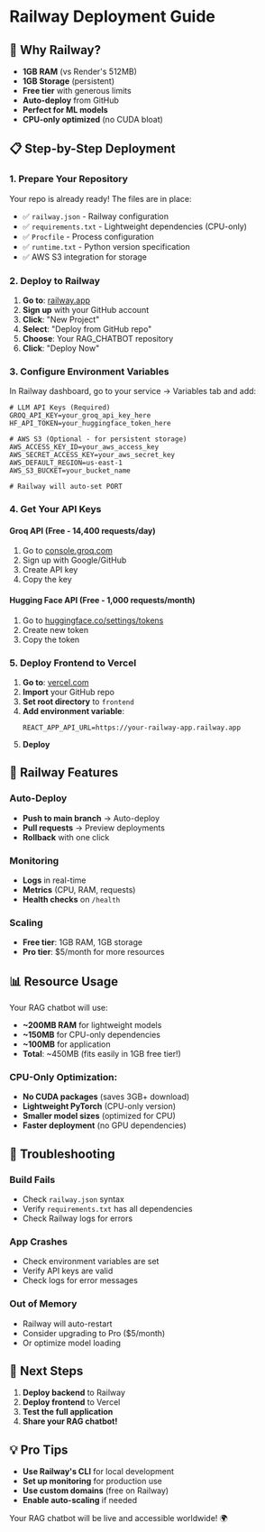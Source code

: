# Railway Deployment Guide

## 🚀 Why Railway?

- **1GB RAM** (vs Render's 512MB)
- **1GB Storage** (persistent)
- **Free tier** with generous limits
- **Auto-deploy** from GitHub
- **Perfect for ML models**
- **CPU-only optimized** (no CUDA bloat)

## 📋 Step-by-Step Deployment

### 1. Prepare Your Repository

Your repo is already ready! The files are in place:
- ✅ `railway.json` - Railway configuration
- ✅ `requirements.txt` - Lightweight dependencies (CPU-only)
- ✅ `Procfile` - Process configuration
- ✅ `runtime.txt` - Python version specification
- ✅ AWS S3 integration for storage

### 2. Deploy to Railway

1. **Go to**: [railway.app](https://railway.app)
2. **Sign up** with your GitHub account
3. **Click**: "New Project"
4. **Select**: "Deploy from GitHub repo"
5. **Choose**: Your RAG_CHATBOT repository
6. **Click**: "Deploy Now"

### 3. Configure Environment Variables

In Railway dashboard, go to your service → Variables tab and add:

```env
# LLM API Keys (Required)
GROQ_API_KEY=your_groq_api_key_here
HF_API_TOKEN=your_huggingface_token_here

# AWS S3 (Optional - for persistent storage)
AWS_ACCESS_KEY_ID=your_aws_access_key
AWS_SECRET_ACCESS_KEY=your_aws_secret_key
AWS_DEFAULT_REGION=us-east-1
AWS_S3_BUCKET=your_bucket_name

# Railway will auto-set PORT
```

### 4. Get Your API Keys

#### Groq API (Free - 14,400 requests/day)
1. Go to [console.groq.com](https://console.groq.com)
2. Sign up with Google/GitHub
3. Create API key
4. Copy the key

#### Hugging Face API (Free - 1,000 requests/month)
1. Go to [huggingface.co/settings/tokens](https://huggingface.co/settings/tokens)
2. Create new token
3. Copy the token

### 5. Deploy Frontend to Vercel

1. **Go to**: [vercel.com](https://vercel.com)
2. **Import** your GitHub repo
3. **Set root directory** to `frontend`
4. **Add environment variable**:
   ```
   REACT_APP_API_URL=https://your-railway-app.railway.app
   ```
5. **Deploy**

## 🔧 Railway Features

### Auto-Deploy
- **Push to main branch** → Auto-deploy
- **Pull requests** → Preview deployments
- **Rollback** with one click

### Monitoring
- **Logs** in real-time
- **Metrics** (CPU, RAM, requests)
- **Health checks** on `/health`

### Scaling
- **Free tier**: 1GB RAM, 1GB storage
- **Pro tier**: $5/month for more resources

## 📊 Resource Usage

Your RAG chatbot will use:
- **~200MB RAM** for lightweight models
- **~150MB** for CPU-only dependencies
- **~100MB** for application
- **Total**: ~450MB (fits easily in 1GB free tier!)

### **CPU-Only Optimization:**
- **No CUDA packages** (saves 3GB+ download)
- **Lightweight PyTorch** (CPU-only version)
- **Smaller model sizes** (optimized for CPU)
- **Faster deployment** (no GPU dependencies)

## 🚨 Troubleshooting

### Build Fails
- Check `railway.json` syntax
- Verify `requirements.txt` has all dependencies
- Check Railway logs for errors

### App Crashes
- Check environment variables are set
- Verify API keys are valid
- Check logs for error messages

### Out of Memory
- Railway will auto-restart
- Consider upgrading to Pro ($5/month)
- Or optimize model loading

## 🎯 Next Steps

1. **Deploy backend** to Railway
2. **Deploy frontend** to Vercel
3. **Test the full application**
4. **Share your RAG chatbot!**

## 💡 Pro Tips

- **Use Railway's CLI** for local development
- **Set up monitoring** for production use
- **Use custom domains** (free on Railway)
- **Enable auto-scaling** if needed

Your RAG chatbot will be live and accessible worldwide! 🌍
